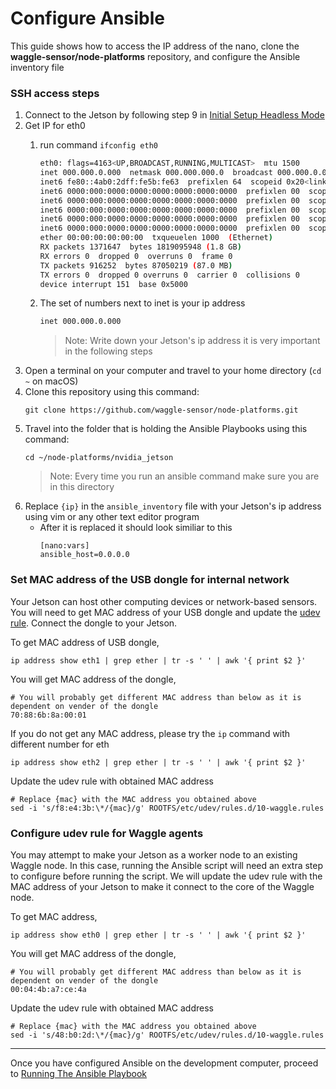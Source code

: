 # Configure Ansible

This guide shows how to access the IP address of the nano, clone the **waggle-sensor/node-platforms** repository, and configure the Ansible inventory file

### SSH access steps

  1. Connect to the Jetson by following step 9 in <a href="https://developer.nvidia.com/embedded/learn/get-started-jetson-nano-devkit#setup-headless">Initial Setup Headless Mode</a>
  2. Get IP for eth0
      1. run command `ifconfig eth0`
      
          ```bash
          eth0: flags=4163<UP,BROADCAST,RUNNING,MULTICAST>  mtu 1500
          inet 000.000.0.000  netmask 000.000.000.0  broadcast 000.000.0.000
          inet6 fe80::4ab0:2dff:fe5b:fe63  prefixlen 64  scopeid 0x20<link>
          inet6 0000:000:0000:0000:0000:0000:0000:0000  prefixlen 00  scopeid 0x0<global>
          inet6 0000:000:0000:0000:0000:0000:0000:0000  prefixlen 00  scopeid 0x0<global>
          inet6 0000:000:0000:0000:0000:0000:0000:0000  prefixlen 00  scopeid 0x0<global>
          inet6 0000:000:0000:0000:0000:0000:0000:0000  prefixlen 00  scopeid 0x0<global>
          inet6 0000:000:0000:0000:0000:0000:0000:0000  prefixlen 00  scopeid 0x0<global>
          ether 00:00:00:00:00:00  txqueuelen 1000  (Ethernet)
          RX packets 1371647  bytes 1819095948 (1.8 GB)
          RX errors 0  dropped 0  overruns 0  frame 0
          TX packets 916252  bytes 87050219 (87.0 MB)
          TX errors 0  dropped 0 overruns 0  carrier 0  collisions 0
          device interrupt 151  base 0x5000
          ```

      2. The set of numbers next to inet is your ip address
          ```bash
          inet 000.000.0.000
          ```
          >Note: Write down your Jetson's ip address it is very important in the following steps
  3. Open a terminal on your computer and travel to your home directory (`cd ~` on macOS)
  4. Clone this repository using this command:
        ```
        git clone https://github.com/waggle-sensor/node-platforms.git
        ```
  5. Travel into the folder that is holding the Ansible Playbooks using this command:
        ```
        cd ~/node-platforms/nvidia_jetson
        ```
        >Note: Every time you run an ansible command make sure you are in this directory
  6. Replace `{ip}` in the `ansible_inventory` file with your Jetson's ip address using vim or any other text editor program
       - After it is replaced it should look similiar to this
           ```
           [nano:vars]
           ansible_host=0.0.0.0
           ```

### Set MAC address of the USB dongle for internal network

Your Jetson can host other computing devices or network-based sensors. You will need to get MAC address of your USB dongle and update the [udev rule](../ROOTFS/etc/udev/rules.d/10-waggle.rules). Connect the dongle to your Jetson.

To get MAC address of USB dongle,
```
ip address show eth1 | grep ether | tr -s ' ' | awk '{ print $2 }'
```

You will get MAC address of the dongle,
```
# You will probably get different MAC address than below as it is dependent on vender of the dongle
70:88:6b:8a:00:01
```

If you do not get any MAC address, please try the `ip` command with different number for eth
```
ip address show eth2 | grep ether | tr -s ' ' | awk '{ print $2 }'
```

Update the udev rule with obtained MAC address
```
# Replace {mac} with the MAC address you obtained above
sed -i 's/f8:e4:3b:\*/{mac}/g' ROOTFS/etc/udev/rules.d/10-waggle.rules
```

### Configure udev rule for Waggle agents

You may attempt to make your Jetson as a worker node to an existing Waggle node. In this case, running the Ansible script will need an extra step to configure before running the script. We will update the udev rule with the MAC address of your Jetson to make it connect to the core of the Waggle node.

To get MAC address,
```
ip address show eth0 | grep ether | tr -s ' ' | awk '{ print $2 }'
```

You will get MAC address of the dongle,
```
# You will probably get different MAC address than below as it is dependent on vender of the dongle
00:04:4b:a7:ce:4a
```

Update the udev rule with obtained MAC address
```
# Replace {mac} with the MAC address you obtained above
sed -i 's/48:b0:2d:\*/{mac}/g' ROOTFS/etc/udev/rules.d/10-waggle.rules
```
---

Once you have configured Ansible on the development computer, proceed to [Running The Ansible Playbook](./running_ansible.md)

